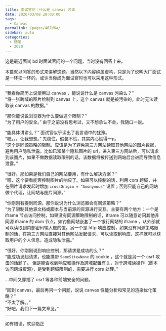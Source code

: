 ```yaml
---
title: 面试官问：什么是 canvas 污染
date: 2020/03/08 20:00:00
tags: 
  - Canvas
permalink: /pages/467d6a/
sidebar: auto
categories: 
  - 随笔
  - 2020
---
```



这是最近面试 bd 时面试官问的一个问题，当时没有回答上来。

本篇就以问答的形式来讲解这题。当然以下内容纯属虚构，只是为了说明大厂面试是一环扣一环的。或许当你成为面试官时也可以采用这种形式。

<!--more-->

----

“我看你简历上说使用过 canvas ，能说说什么是 canvas 污染么？”\
“将一张跨域的图片绘制到 canvas 上，这个 canvas 就是被污染的，此时无法读取该 canvas 的数据。”


“那你能说说浏览器为什么要做这个限制？”\
“为了用户的安全。” 由于之前没有思考过，又不想承认不会，我随口一说。

“能具体讲讲么？” 面试官似乎读出了我言语中的犹豫。\
“嗯。。。让我想想。” 先稳住，假装不慌，其实内心慌得一p。\
“这个是同源策略的限制。应该是为了避免第三方网站读取其他网站的图片数据，避免用户隐私泄露。比如已知某个隐私图片的 url，进入第三方网站后，可以请求到该图片，如果不做数据读取限制的话，该数据将被传送到网站后台进而导致信息泄露。”

“很好。那如果是我们自己的网站要用，有什么解决方案？”\
“嗯，这个要看能否控制图片的响应了。如果可以控制的话，利用 cors 跨域，并在图片请求发起时增加 `crossOrigin = "Anonymous"` 设置；否则只能自己的网站做个代理，让网站与图片同源。”


“你刚刚有提到同源，那你说说为什么浏览器会有同源策略？”\
“为了限制其他源文档或脚本与当前源的资源进行交互。主要有两个地方：一个是 iframe 节点访问控制，如果没有同源策略限制的话，iframe 可以随意访问其他非同源 iframe 的 dom 节点，如钓鱼网站嵌套了一个银行网站的 iframe ，从外部就可以读取到内部密码输入框的值。另一个是 http 响应控制，如果没有同源策略限制的话，在第三方网站直接对其他网站发起请求，可以读取到响应，这样就可以获取用户的个人信息，造成隐私泄露。”

“很好，你刚刚说到响应控制，那请求是成功的么？”\
“能成功发起请求，也能携带 `SameSite=None` 的 cookie ，这个就是另一个 csrf 攻击的话题了。 但是能否收到响应和操作及跨域配置有关，对于跨域读操作（脚本访问跨域资源），是受到跨域限制的，需要进行 cors 处理。”


...中间又穿插了 csrf 等各种前端安全的问题。

“回到 canvas，最后再问一个问题，说说 canvas 性能分析和常见的渲染优化策略？”\
“不太了解。。”\
“好吧，我们下一篇文章见。”

---

如有错误，欢迎指正

